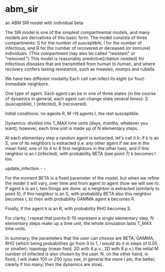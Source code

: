 # abm_sir
an ABM SIR model with individual beta

The SIR model is one of the simplest compartmental models, and many models are derivatives of this basic form. 
The model consists of three compartments: 
S for the number of susceptible, I for the number of infectious, and R for the number of recovered or deceased (or immune) individuals. 
(This compartment may also be called "resistant" or "removed.")
This model is reasonably predictive[citation needed] for infectious diseases that are transmitted from human to human, 
and where recovery confers lasting resistance, such as measles, mumps and rubella.

We have two different modality
Each cell can infect its eight (or four) immediate neighbors.

One type of agent.
Each agent can be in one of three states (in the course of dynamics in general, each agent can change state several times): S (susceptible), I (infected), R (recovered).

Initial conditions: no agents R, M <N agents I, the rest susceptible.

Dynamics: divided into T_MAX time units (days, months, whatever you want); however, each time unit is made up of N elementary steps.

At each elementary step a random agent is extracted, let's call it k: if k is an S, 
one of its neighbors is extracted (i.e. any other agent if we are in the mean field, one of its 4 or 8 first neighbors in the other two),
 and if this neighbor is an I (infected), with probability BETA (see point 7) k becomes I too.

 update_infection - -

For the moment BETA is a fixed parameter of the model, but when we refine the model it will vary, over time and from agent to agent (how we will see it). If agent k is an I, two things are done: a) a neighbor is extracted (similarly to point 5), if this neighbor is an S, with probability BETA also this neighbor becomes I, b) then with probability GAMMA agent k becomes R.

Finally, if the agent k is an R, with probability RHO becomes S.

For clarity, I repeat that points 6-10 represent a single elementary step, N elementary steps make up a time unit, the whole simulation lasts T_MAX time units.

In summary: the parameters that the user can choose are BETA, GAMMA, RHO (which being probabilities go from 0 to 1, I would do it in steps of 0.05 or smaller); topology (mean field, 2D with 4 p.v., 2D with 8 p.v.) the initial M number of infected is also chosen by the user. N, on the other hand, is fixed, I will make 100 or 200 (you see, in general the more I am, the better, clearly if too many, then the dynamics are slow).
